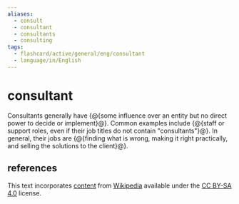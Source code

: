 ```yaml
---
aliases:
  - consult
  - consultant
  - consultants
  - consulting
tags:
  - flashcard/active/general/eng/consultant
  - language/in/English
---
```


# consultant

Consultants generally have {@{some influence over an entity but no direct power to decide or implement}@}. Common examples include {@{staff or support roles, even if their job titles do not contain "consultants"}@}. In general, their jobs are {@{finding what is wrong, making it right practically, and selling the solutions to the client}@}. <!--SR:!2025-07-05,304,330!2026-03-13,472,310!2026-09-26,641,330-->

## references

This text incorporates [content](https://en.wikipedia.org/wiki/consultant) from [Wikipedia](Wikipedia.md) available under the [CC BY-SA 4.0](https://creativecommons.org/licenses/by-sa/4.0/) license.
